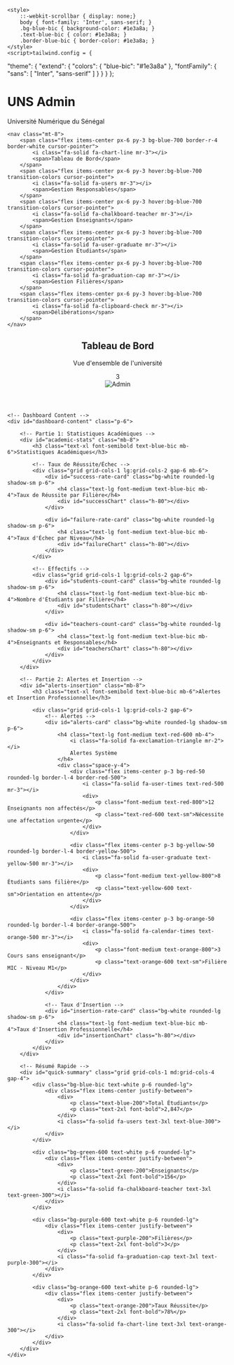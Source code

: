 <html><head>
    <meta charset="UTF-8">
    <meta name="viewport" content="width=device-width, initial-scale=1.0">
    <script src="https://cdn.tailwindcss.com"></script>
    <script src="https://code.highcharts.com/highcharts.js"></script>
    <script> window.FontAwesomeConfig = { autoReplaceSvg: 'nest'};</script>
    <script src="https://cdnjs.cloudflare.com/ajax/libs/font-awesome/6.4.0/js/all.min.js" crossorigin="anonymous" referrerpolicy="no-referrer"></script>
    
    <style>
        ::-webkit-scrollbar { display: none;}
        body { font-family: 'Inter', sans-serif; }
        .bg-blue-bic { background-color: #1e3a8a; }
        .text-blue-bic { color: #1e3a8a; }
        .border-blue-bic { border-color: #1e3a8a; }
    </style>
    <script>tailwind.config = {
  "theme": {
    "extend": {
      "colors": {
        "blue-bic": "#1e3a8a"
      },
      "fontFamily": {
        "sans": [
          "Inter",
          "sans-serif"
        ]
      }
    }
  }
};</script>
<link rel="preconnect" href="https://fonts.googleapis.com"><link rel="preconnect" href="https://fonts.gstatic.com" crossorigin=""><link rel="stylesheet" href="https://fonts.googleapis.com/css2?family=Inter:wght@100;200;300;500;600;700;800;900&amp;display=swap"><style>
  .highlighted-section {
    outline: 2px solid #3F20FB;
    background-color: rgba(63, 32, 251, 0.1);
  }

  .edit-button {
    position: absolute;
    z-index: 1000;
  }

  ::-webkit-scrollbar {
    display: none;
  }

  html, body {
    -ms-overflow-style: none;
    scrollbar-width: none;
  }
  </style></head>
<body class="bg-gray-50">

<!-- Sidebar -->
<div id="sidebar" class="fixed left-0 top-0 h-full w-64 bg-blue-bic text-white z-50">
    <div class="p-6">
        <h1 class="text-xl font-bold">UNS Admin</h1>
        <p class="text-blue-200 text-sm">Université Numérique du Sénégal</p>
    </div>
    
    <nav class="mt-8">
        <span class="flex items-center px-6 py-3 bg-blue-700 border-r-4 border-white cursor-pointer">
            <i class="fa-solid fa-chart-line mr-3"></i>
            <span>Tableau de Bord</span>
        </span>
        <span class="flex items-center px-6 py-3 hover:bg-blue-700 transition-colors cursor-pointer">
            <i class="fa-solid fa-users mr-3"></i>
            <span>Gestion Responsables</span>
        </span>
        <span class="flex items-center px-6 py-3 hover:bg-blue-700 transition-colors cursor-pointer">
            <i class="fa-solid fa-chalkboard-teacher mr-3"></i>
            <span>Gestion Enseignants</span>
        </span>
        <span class="flex items-center px-6 py-3 hover:bg-blue-700 transition-colors cursor-pointer">
            <i class="fa-solid fa-user-graduate mr-3"></i>
            <span>Gestion Étudiants</span>
        </span>
        <span class="flex items-center px-6 py-3 hover:bg-blue-700 transition-colors cursor-pointer">
            <i class="fa-solid fa-graduation-cap mr-3"></i>
            <span>Gestion Filières</span>
        </span>
        <span class="flex items-center px-6 py-3 hover:bg-blue-700 transition-colors cursor-pointer">
            <i class="fa-solid fa-clipboard-check mr-3"></i>
            <span>Délibérations</span>
        </span>
    </nav>
</div>

<!-- Main Content -->
<div id="main-content" class="ml-64">
    <!-- Header -->
    <header id="header" class="bg-white shadow-sm border-b px-6 py-4">
        <div class="flex justify-between items-center">
            <div>
                <h2 class="text-2xl font-bold text-blue-bic">Tableau de Bord</h2>
                <p class="text-gray-600">Vue d'ensemble de l'université</p>
            </div>
            <div class="flex items-center space-x-4">
                <div class="relative">
                    <i class="fa-solid fa-bell text-gray-400 text-xl"></i>
                    <span class="absolute -top-1 -right-1 bg-red-500 text-white text-xs rounded-full h-5 w-5 flex items-center justify-center">3</span>
                </div>
                <img src="https://storage.googleapis.com/uxpilot-auth.appspot.com/avatars/avatar-2.jpg" alt="Admin" class="w-10 h-10 rounded-full">
            </div>
        </div>
    </header>

    <!-- Dashboard Content -->
    <div id="dashboard-content" class="p-6">
        
        <!-- Partie 1: Statistiques Académiques -->
        <div id="academic-stats" class="mb-8">
            <h3 class="text-xl font-semibold text-blue-bic mb-6">Statistiques Académiques</h3>
            
            <!-- Taux de Réussite/Échec -->
            <div class="grid grid-cols-1 lg:grid-cols-2 gap-6 mb-6">
                <div id="success-rate-card" class="bg-white rounded-lg shadow-sm p-6">
                    <h4 class="text-lg font-medium text-blue-bic mb-4">Taux de Réussite par Filière</h4>
                    <div id="successChart" class="h-80"></div>
                </div>
                
                <div id="failure-rate-card" class="bg-white rounded-lg shadow-sm p-6">
                    <h4 class="text-lg font-medium text-blue-bic mb-4">Taux d'Échec par Niveau</h4>
                    <div id="failureChart" class="h-80"></div>
                </div>
            </div>

            <!-- Effectifs -->
            <div class="grid grid-cols-1 lg:grid-cols-2 gap-6">
                <div id="students-count-card" class="bg-white rounded-lg shadow-sm p-6">
                    <h4 class="text-lg font-medium text-blue-bic mb-4">Nombre d'Étudiants par Filière</h4>
                    <div id="studentsChart" class="h-80"></div>
                </div>
                
                <div id="teachers-count-card" class="bg-white rounded-lg shadow-sm p-6">
                    <h4 class="text-lg font-medium text-blue-bic mb-4">Enseignants et Responsables</h4>
                    <div id="teachersChart" class="h-80"></div>
                </div>
            </div>
        </div>

        <!-- Partie 2: Alertes et Insertion -->
        <div id="alerts-insertion" class="mb-8">
            <h3 class="text-xl font-semibold text-blue-bic mb-6">Alertes et Insertion Professionnelle</h3>
            
            <div class="grid grid-cols-1 lg:grid-cols-2 gap-6">
                <!-- Alertes -->
                <div id="alerts-card" class="bg-white rounded-lg shadow-sm p-6">
                    <h4 class="text-lg font-medium text-red-600 mb-4">
                        <i class="fa-solid fa-exclamation-triangle mr-2"></i>
                        Alertes Système
                    </h4>
                    <div class="space-y-4">
                        <div class="flex items-center p-3 bg-red-50 rounded-lg border-l-4 border-red-500">
                            <i class="fa-solid fa-user-times text-red-500 mr-3"></i>
                            <div>
                                <p class="font-medium text-red-800">12 Enseignants non affectés</p>
                                <p class="text-red-600 text-sm">Nécessite une affectation urgente</p>
                            </div>
                        </div>
                        
                        <div class="flex items-center p-3 bg-yellow-50 rounded-lg border-l-4 border-yellow-500">
                            <i class="fa-solid fa-user-graduate text-yellow-500 mr-3"></i>
                            <div>
                                <p class="font-medium text-yellow-800">8 Étudiants sans filière</p>
                                <p class="text-yellow-600 text-sm">Orientation en attente</p>
                            </div>
                        </div>
                        
                        <div class="flex items-center p-3 bg-orange-50 rounded-lg border-l-4 border-orange-500">
                            <i class="fa-solid fa-calendar-times text-orange-500 mr-3"></i>
                            <div>
                                <p class="font-medium text-orange-800">3 Cours sans enseignant</p>
                                <p class="text-orange-600 text-sm">Filière MIC - Niveau M1</p>
                            </div>
                        </div>
                    </div>
                </div>

                <!-- Taux d'Insertion -->
                <div id="insertion-rate-card" class="bg-white rounded-lg shadow-sm p-6">
                    <h4 class="text-lg font-medium text-blue-bic mb-4">Taux d'Insertion Professionnelle</h4>
                    <div id="insertionChart" class="h-80"></div>
                </div>
            </div>
        </div>

        <!-- Résumé Rapide -->
        <div id="quick-summary" class="grid grid-cols-1 md:grid-cols-4 gap-4">
            <div class="bg-blue-bic text-white p-6 rounded-lg">
                <div class="flex items-center justify-between">
                    <div>
                        <p class="text-blue-200">Total Étudiants</p>
                        <p class="text-2xl font-bold">2,847</p>
                    </div>
                    <i class="fa-solid fa-users text-3xl text-blue-300"></i>
                </div>
            </div>
            
            <div class="bg-green-600 text-white p-6 rounded-lg">
                <div class="flex items-center justify-between">
                    <div>
                        <p class="text-green-200">Enseignants</p>
                        <p class="text-2xl font-bold">156</p>
                    </div>
                    <i class="fa-solid fa-chalkboard-teacher text-3xl text-green-300"></i>
                </div>
            </div>
            
            <div class="bg-purple-600 text-white p-6 rounded-lg">
                <div class="flex items-center justify-between">
                    <div>
                        <p class="text-purple-200">Filières</p>
                        <p class="text-2xl font-bold">3</p>
                    </div>
                    <i class="fa-solid fa-graduation-cap text-3xl text-purple-300"></i>
                </div>
            </div>
            
            <div class="bg-orange-600 text-white p-6 rounded-lg">
                <div class="flex items-center justify-between">
                    <div>
                        <p class="text-orange-200">Taux Réussite</p>
                        <p class="text-2xl font-bold">78%</p>
                    </div>
                    <i class="fa-solid fa-chart-line text-3xl text-orange-300"></i>
                </div>
            </div>
        </div>
    </div>
</div>

<script>
// Taux de Réussite par Filière
Highcharts.chart('successChart', {
    chart: { type: 'column' },
    title: { text: null },
    xAxis: { categories: ['MIC', 'IDA', 'CD'] },
    yAxis: { title: { text: 'Taux (%)' }, max: 100 },
    series: [{
        name: 'L1', data: [75, 82, 78], color: '#1e3a8a'
    }, {
        name: 'L2', data: [80, 76, 85], color: '#3b82f6'
    }, {
        name: 'L3', data: [85, 88, 82], color: '#60a5fa'
    }, {
        name: 'M1', data: [90, 85, 88], color: '#93c5fd'
    }, {
        name: 'M2', data: [92, 89, 91], color: '#bfdbfe'
    }]
});

// Taux d'Échec par Niveau
Highcharts.chart('failureChart', {
    chart: { type: 'pie' },
    title: { text: null },
    series: [{
        data: [
            { name: 'L1', y: 25, color: '#dc2626' },
            { name: 'L2', y: 20, color: '#ef4444' },
            { name: 'L3', y: 15, color: '#f87171' },
            { name: 'M1', y: 10, color: '#fca5a5' },
            { name: 'M2', y: 8, color: '#fecaca' }
        ]
    }]
});

// Nombre d'Étudiants par Filière
Highcharts.chart('studentsChart', {
    chart: { type: 'bar' },
    title: { text: null },
    xAxis: { categories: ['L1', 'L2', 'L3', 'M1', 'M2'] },
    yAxis: { title: { text: 'Nombre d\'étudiants' } },
    series: [{
        name: 'MIC', data: [450, 380, 320, 180, 120], color: '#1e3a8a'
    }, {
        name: 'IDA', data: [420, 350, 290, 160, 110], color: '#3b82f6'
    }, {
        name: 'CD', data: [380, 320, 270, 140, 95], color: '#60a5fa'
    }]
});

// Enseignants et Responsables
Highcharts.chart('teachersChart', {
    chart: { type: 'column' },
    title: { text: null },
    xAxis: { categories: ['MIC', 'IDA', 'CD'] },
    yAxis: { title: { text: 'Nombre' } },
    series: [{
        name: 'Enseignants', data: [52, 48, 56], color: '#1e3a8a'
    }, {
        name: 'Responsables', data: [3, 3, 3], color: '#ef4444'
    }]
});

// Taux d'Insertion Professionnelle
Highcharts.chart('insertionChart', {
    chart: { type: 'line' },
    title: { text: null },
    xAxis: { categories: ['2019', '2020', '2021', '2022', '2023'] },
    yAxis: { title: { text: 'Taux d\'insertion (%)' }, max: 100 },
    series: [{
        name: 'MIC', data: [78, 82, 85, 88, 92], color: '#1e3a8a'
    }, {
        name: 'IDA', data: [75, 79, 83, 86, 89], color: '#3b82f6'
    }, {
        name: 'CD', data: [72, 76, 80, 84, 87], color: '#60a5fa'
    }]
});
</script>


</body></html>
